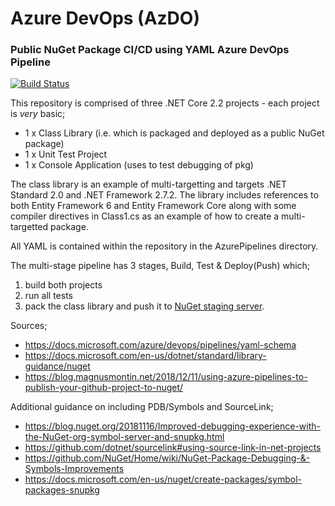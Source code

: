 # Azure DevOps (AzDO)
### Public NuGet Package CI/CD using YAML Azure DevOps Pipeline

[![Build Status](https://dev.azure.com/f2calv/github/_apis/build/status/f2calv.azdo-pipelines-yaml-nuget?branchName=master)](https://dev.azure.com/f2calv/github/_build/latest?definitionId=4&branchName=master)

This repository is comprised of three .NET Core 2.2 projects - each project is *very* basic;
- 1 x Class Library (i.e. which is packaged and deployed as a public NuGet package)
- 1 x Unit Test Project
- 1 x Console Application (uses to test debugging of pkg)

The class library is an example of multi-targetting and targets .NET Standard 2.0 and .NET Framework 2.7.2.
The library includes references to both Entity Framework 6 and Entity Framework Core along with some compiler directives in Class1.cs as an example of how to create a multi-targetted package.

All YAML is contained within the repository in the AzurePipelines directory.

The multi-stage pipeline has 3 stages, Build, Test & Deploy(Push) which;
1) build both projects
2) run all tests
3) pack the class library and push it to [NuGet staging server](https://int.nugettest.org/packages/MyPkgLib/).

Sources;
- https://docs.microsoft.com/azure/devops/pipelines/yaml-schema
- https://docs.microsoft.com/en-us/dotnet/standard/library-guidance/nuget
- https://blog.magnusmontin.net/2018/12/11/using-azure-pipelines-to-publish-your-github-project-to-nuget/

Additional guidance on including PDB/Symbols and SourceLink;
- https://blog.nuget.org/20181116/Improved-debugging-experience-with-the-NuGet-org-symbol-server-and-snupkg.html
- https://github.com/dotnet/sourcelink#using-source-link-in-net-projects
- https://github.com/NuGet/Home/wiki/NuGet-Package-Debugging-&-Symbols-Improvements
- https://docs.microsoft.com/en-us/nuget/create-packages/symbol-packages-snupkg